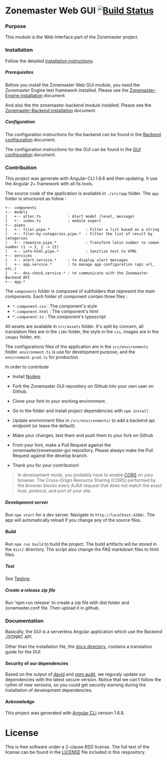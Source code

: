 Zonemaster Web GUI [![Build Status](https://app.travis-ci.com/zonemaster/zonemaster-gui.svg?branch=master)](https://app.travis-ci.com/zonemaster/zonemaster-gui)
==========

### Purpose
This module is the Web Interface part of the Zonemaster project.

### Installation

Follow the detailed [installation instructions].

##### Prerequisites

Before you install the Zonemaster Web GUI module, you need the Zonemaster
Engine test framework installed. Please see the [Zonemaster-Engine
installation] document.

And also the the zonemaster-backend module installed. Please see the
[Zonemaster-Backend installation] document.


##### Configuration

The configuration instructions for the backend can be found in the [Backend
configuration] document.

The configuration instructions for the GUI can be found in the [GUI
configuration] document.


### Contribution

This project was generate with Angular-CLI 1.6.8 and then updating.
It use the Angular 2+ framework with all its tools.

The source code of the application is available in ``./src/app`` folder.
The ``app`` folder is structured as follow :
```
+-- components
+-- models
|   +-- alter.ts            : Alert model (level, message)
|   +-- index.ts            : module export
+-- pipes
|   +-- filer.pipe.*                : Filter a list based on a string
|   +-- filer-by-categories.pipe.*  : Filter the list of result by categories
|   +-- romanize.pipe.*             : Transform latin number to roman number (1 -> I, 2 -> II)
|   +-- safe-html.pipe.*            : Sanitize text to HTML
+-- services
|   +-- alert.service.*     : to display alert messages
|   +-- app.service.*       : to manage app configuration (api url, etc.)
|   +-- dns-check.service.* : to communicate with the Zonemaster Backend API
+-- app.*
```

The ``components`` folder is composed of subfolders that represent the main components.
Each folder of component contain three files :
  - ``*.component.css``       : The component's style
  - ``*.component.html``      : The component's html
  - ``*.component.ts``      : The component's typescript

All assets are available in ``src/assets`` folder.
It's split by concern, all translation files are in the ``i18n`` folder, the style in the ``css``,
images are in the ``images`` folder, etc.

The configurations files of the application are in the ``src/environments`` folder.
``environment.ts`` is use for development purpose, and the ``environment.prod.ts`` for production.

In order to contribute
* Install [Nodejs](https://nodejs.org)
* Fork the Zonemaster GUI repository on Github into your own user on Github.
* Clone your fork to your working environment.
* Go to the folder and install project dependencies with `npm install`
* Update environment files in `/src/environments/` to add a backend api endpoint (or leave the default)
* Make your changes, test them and push them to your fork on Github
* From your fork, make a Pull Request against the zonemaster/zonemaster-gui repository.
Please always make the Pull Request against the develop branch.

* Thank you for your contribution!

> In development mode, you probably have to enable [CORS](https://developer.mozilla.org/en-US/docs/Web/HTTP/CORS) on your browser.
> The Cross-Origin Resource Sharing (CORS) performed by the browser blocks every AJAX request that does not match the exact host, protocol, and port of your site.

##### Development server
Run `npm start` for a dev server. Navigate to `http://localhost:4200/`. The app will automatically reload if you change any of the source files.

##### Build
Run `npm run build` to build the project. The build artifacts will be stored in the `dist/` directory.
The script also change the FAQ markdown files to html files.

##### Test
See [Testing](docs/Testing.md).

##### Create a release zip file
Run 'npm run release' to create a zip file with dist folder and zonemaster.conf file. Then upload it in github.

### Documentation

Basically, the GUI is a serverless Angular application which use the Backend JSONRC API.

Other than the installation file, the [docs directory](docs/), contains a translation guide for the GUI

#### Security of our dependencies
Based on the output of [david](https://david-dm.org/) and [npm audit](https://docs.npmjs.com/cli/audit), we reguraly
update our dependencies with the latest secure version. Notice that we can't follow the rythm of new versions, so you could
get security warning during the installation of development dependencies.

#### Acknowledge
This project was generated with [Angular CLI](https://github.com/angular/angular-cli) version 1.6.8.

License
=======

This is free software under a 2-clause BSD license. The full text of the license can
be found in the [LICENSE](LICENSE) file included in this respository.


[Backend Configuration]:            https://github.com/zonemaster/zonemaster/blob/master/docs/public/configuration/backend.md
[GUI Configuration]:                https://github.com/zonemaster/zonemaster/blob/master/docs/public/configuration/gui.md
[Installation instructions]:        https://github.com/zonemaster/zonemaster/blob/master/docs/public/installation/zonemaster-gui.md
[Zonemaster-Engine installation]:   https://github.com/zonemaster/zonemaster/blob/master/docs/public/installation/zonemaster-engine.md
[Zonemaster-Backend installation]:  https://github.com/zonemaster/zonemaster/blob/master/docs/public/installation/zonemaster-backend.md
